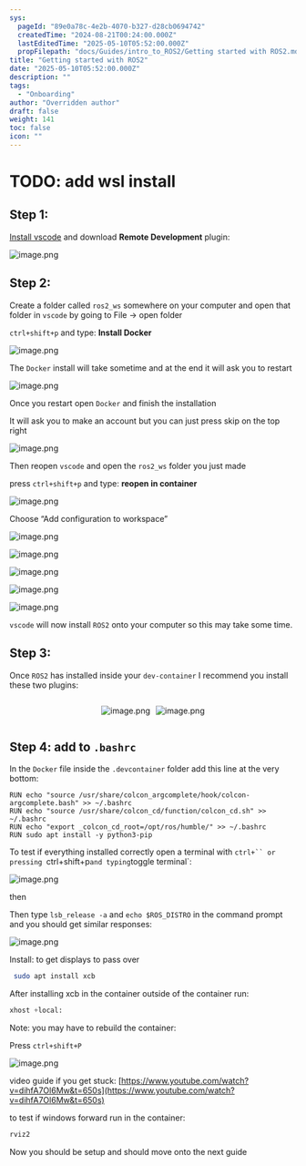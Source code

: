 ```yaml
---
sys:
  pageId: "89e0a78c-4e2b-4070-b327-d28cb0694742"
  createdTime: "2024-08-21T00:24:00.000Z"
  lastEditedTime: "2025-05-10T05:52:00.000Z"
  propFilepath: "docs/Guides/intro_to_ROS2/Getting started with ROS2.md"
title: "Getting started with ROS2"
date: "2025-05-10T05:52:00.000Z"
description: ""
tags:
  - "Onboarding"
author: "Overridden author"
draft: false
weight: 141
toc: false
icon: ""
---
```


# TODO: add wsl install

## Step 1:

[Install vscode](https://code.visualstudio.com/download) and download **Remote Development** plugin:

![image.png](https://prod-files-secure.s3.us-west-2.amazonaws.com/d518164a-d88e-44d1-a4ee-3adb3bd8bce0/efb52993-1881-4a40-b95e-6f020334f022/image.png?X-Amz-Algorithm=AWS4-HMAC-SHA256&X-Amz-Content-Sha256=UNSIGNED-PAYLOAD&X-Amz-Credential=ASIAZI2LB466SGTIUQ2V%2F20250512%2Fus-west-2%2Fs3%2Faws4_request&X-Amz-Date=20250512T022928Z&X-Amz-Expires=3600&X-Amz-Security-Token=IQoJb3JpZ2luX2VjECEaCXVzLXdlc3QtMiJIMEYCIQCdXt8c6I6b2LsfAMpSgIOKpb1io9%2B%2FQsr1v1Coo5hXhAIhANKd2Nt7bunxIPZo1eTIhQ2MKsb%2FGzBiRz1o1AM7CJf4KogECMr%2F%2F%2F%2F%2F%2F%2F%2F%2F%2FwEQABoMNjM3NDIzMTgzODA1Igw309bApc7hpYLbygkq3AMuSWIgMZF7%2FHcjmP%2B1vxgIx35GMTtBoRUiCxvYGsAZPetJK575WM2yhM35SNx6%2BFqRhHV7xjaWVsrVA2tBRAjFs80LIMtjpeGX92pU0%2F44DUiF%2BZ53DaE8FR6GqXpZpjV4ooIsxkHTTE9FS1DSEoeQI6PdOiImUJRyypMlTyUeV%2Ba9TEBFyoeuCjq1besQJs9fI%2Fzgu06Q5b0cEtYozDEjm675fKU8tNwALJbluRvv2C1XcgGAGSjtlJjLA%2BbGphXJyVs%2BIIDB9YYtg8o2SQDS1sIZ9OL3HL5w5FISfTIemlamkKoPVDTFZy4YrB1bwSPvSQIFNAF546UMKvf9CmpAc5Ry4A%2FrTbovuvG7Jj3l3hb8HQPLMG4dVwWKaYJ7Pbo94yktIdxjIvmd4Is1fFEQXqpFiMuf59%2BvE8ZxWmzwLH%2BINaWP38s6mOWBtqnTyqo2TGTQ1yPkozD5J%2Fy1g0vfKsDVQf3IaU91k9zn7tD9Gti%2FCjCN8pjvyMvo4MHJ3HtSgzme1eFRMfKEJDxZmGq9djGuz9ZerKsyE2aDL1ELRbkQCWm%2BUd%2Fnk1m8rhpfSUdYK8lYl6n7Xq9uBkXhLnL0h4Vof%2BNb%2BT888wjq5cazURkEKdujLCdM8vwo9TDXhYXBBjqkARsd12l4lg%2BWRHlSpgHesAsy2LqnazW9tqYXpasqiGbrC%2BXTl7mL7CR0HvIsPgndVLHYrhR%2F5t4AaNY6ZLRURdBoB1fyAVG4m6FD%2B1LXtr1ftgYOYvIBCcLNfDJNZORwy0f9pM965pbAdNvix0Dwv2Q%2Bg%2FAAPzHCsS0S7bDyCYso2IUAUsPWy9AhFk2iAKflr6srstMPLaGaBLvfR%2B61BbXfJ%2BHv&X-Amz-Signature=ab0fedd3ce62a8aaf3a21bd027a5ed45b6b52749e87f4a19034eb765188874c9&X-Amz-SignedHeaders=host&x-id=GetObject)

## Step 2:

Create a folder called `ros2_ws` somewhere on your computer and open that folder in `vscode` by going to File → open folder 

`ctrl+shift+p` and type: **Install Docker**

![image.png](https://prod-files-secure.s3.us-west-2.amazonaws.com/d518164a-d88e-44d1-a4ee-3adb3bd8bce0/2269dc0e-1cd5-47ff-bceb-c04ad9b2eab0/image.png?X-Amz-Algorithm=AWS4-HMAC-SHA256&X-Amz-Content-Sha256=UNSIGNED-PAYLOAD&X-Amz-Credential=ASIAZI2LB466SGTIUQ2V%2F20250512%2Fus-west-2%2Fs3%2Faws4_request&X-Amz-Date=20250512T022928Z&X-Amz-Expires=3600&X-Amz-Security-Token=IQoJb3JpZ2luX2VjECEaCXVzLXdlc3QtMiJIMEYCIQCdXt8c6I6b2LsfAMpSgIOKpb1io9%2B%2FQsr1v1Coo5hXhAIhANKd2Nt7bunxIPZo1eTIhQ2MKsb%2FGzBiRz1o1AM7CJf4KogECMr%2F%2F%2F%2F%2F%2F%2F%2F%2F%2FwEQABoMNjM3NDIzMTgzODA1Igw309bApc7hpYLbygkq3AMuSWIgMZF7%2FHcjmP%2B1vxgIx35GMTtBoRUiCxvYGsAZPetJK575WM2yhM35SNx6%2BFqRhHV7xjaWVsrVA2tBRAjFs80LIMtjpeGX92pU0%2F44DUiF%2BZ53DaE8FR6GqXpZpjV4ooIsxkHTTE9FS1DSEoeQI6PdOiImUJRyypMlTyUeV%2Ba9TEBFyoeuCjq1besQJs9fI%2Fzgu06Q5b0cEtYozDEjm675fKU8tNwALJbluRvv2C1XcgGAGSjtlJjLA%2BbGphXJyVs%2BIIDB9YYtg8o2SQDS1sIZ9OL3HL5w5FISfTIemlamkKoPVDTFZy4YrB1bwSPvSQIFNAF546UMKvf9CmpAc5Ry4A%2FrTbovuvG7Jj3l3hb8HQPLMG4dVwWKaYJ7Pbo94yktIdxjIvmd4Is1fFEQXqpFiMuf59%2BvE8ZxWmzwLH%2BINaWP38s6mOWBtqnTyqo2TGTQ1yPkozD5J%2Fy1g0vfKsDVQf3IaU91k9zn7tD9Gti%2FCjCN8pjvyMvo4MHJ3HtSgzme1eFRMfKEJDxZmGq9djGuz9ZerKsyE2aDL1ELRbkQCWm%2BUd%2Fnk1m8rhpfSUdYK8lYl6n7Xq9uBkXhLnL0h4Vof%2BNb%2BT888wjq5cazURkEKdujLCdM8vwo9TDXhYXBBjqkARsd12l4lg%2BWRHlSpgHesAsy2LqnazW9tqYXpasqiGbrC%2BXTl7mL7CR0HvIsPgndVLHYrhR%2F5t4AaNY6ZLRURdBoB1fyAVG4m6FD%2B1LXtr1ftgYOYvIBCcLNfDJNZORwy0f9pM965pbAdNvix0Dwv2Q%2Bg%2FAAPzHCsS0S7bDyCYso2IUAUsPWy9AhFk2iAKflr6srstMPLaGaBLvfR%2B61BbXfJ%2BHv&X-Amz-Signature=1a31cf346c8d380ef2b8b5b4b24a65b7f2731a7155342a3bd8dfd5a4b87aec4a&X-Amz-SignedHeaders=host&x-id=GetObject)

The `Docker` install will take sometime and at the end it will ask you to restart

![image.png](https://prod-files-secure.s3.us-west-2.amazonaws.com/d518164a-d88e-44d1-a4ee-3adb3bd8bce0/ed233f78-be33-4b1f-b89c-9c346c0e961e/image.png?X-Amz-Algorithm=AWS4-HMAC-SHA256&X-Amz-Content-Sha256=UNSIGNED-PAYLOAD&X-Amz-Credential=ASIAZI2LB466SGTIUQ2V%2F20250512%2Fus-west-2%2Fs3%2Faws4_request&X-Amz-Date=20250512T022928Z&X-Amz-Expires=3600&X-Amz-Security-Token=IQoJb3JpZ2luX2VjECEaCXVzLXdlc3QtMiJIMEYCIQCdXt8c6I6b2LsfAMpSgIOKpb1io9%2B%2FQsr1v1Coo5hXhAIhANKd2Nt7bunxIPZo1eTIhQ2MKsb%2FGzBiRz1o1AM7CJf4KogECMr%2F%2F%2F%2F%2F%2F%2F%2F%2F%2FwEQABoMNjM3NDIzMTgzODA1Igw309bApc7hpYLbygkq3AMuSWIgMZF7%2FHcjmP%2B1vxgIx35GMTtBoRUiCxvYGsAZPetJK575WM2yhM35SNx6%2BFqRhHV7xjaWVsrVA2tBRAjFs80LIMtjpeGX92pU0%2F44DUiF%2BZ53DaE8FR6GqXpZpjV4ooIsxkHTTE9FS1DSEoeQI6PdOiImUJRyypMlTyUeV%2Ba9TEBFyoeuCjq1besQJs9fI%2Fzgu06Q5b0cEtYozDEjm675fKU8tNwALJbluRvv2C1XcgGAGSjtlJjLA%2BbGphXJyVs%2BIIDB9YYtg8o2SQDS1sIZ9OL3HL5w5FISfTIemlamkKoPVDTFZy4YrB1bwSPvSQIFNAF546UMKvf9CmpAc5Ry4A%2FrTbovuvG7Jj3l3hb8HQPLMG4dVwWKaYJ7Pbo94yktIdxjIvmd4Is1fFEQXqpFiMuf59%2BvE8ZxWmzwLH%2BINaWP38s6mOWBtqnTyqo2TGTQ1yPkozD5J%2Fy1g0vfKsDVQf3IaU91k9zn7tD9Gti%2FCjCN8pjvyMvo4MHJ3HtSgzme1eFRMfKEJDxZmGq9djGuz9ZerKsyE2aDL1ELRbkQCWm%2BUd%2Fnk1m8rhpfSUdYK8lYl6n7Xq9uBkXhLnL0h4Vof%2BNb%2BT888wjq5cazURkEKdujLCdM8vwo9TDXhYXBBjqkARsd12l4lg%2BWRHlSpgHesAsy2LqnazW9tqYXpasqiGbrC%2BXTl7mL7CR0HvIsPgndVLHYrhR%2F5t4AaNY6ZLRURdBoB1fyAVG4m6FD%2B1LXtr1ftgYOYvIBCcLNfDJNZORwy0f9pM965pbAdNvix0Dwv2Q%2Bg%2FAAPzHCsS0S7bDyCYso2IUAUsPWy9AhFk2iAKflr6srstMPLaGaBLvfR%2B61BbXfJ%2BHv&X-Amz-Signature=95ee81ec2ef2e8f8dc85d85236888efa64003dc7b16c609a54869013247e22c1&X-Amz-SignedHeaders=host&x-id=GetObject)

Once you restart open `Docker` and finish the installation

It will ask you to make an account but you can just press skip on the top right

![image.png](https://prod-files-secure.s3.us-west-2.amazonaws.com/d518164a-d88e-44d1-a4ee-3adb3bd8bce0/21010ad9-1659-4fd9-9f59-9932a09b2a3d/image.png?X-Amz-Algorithm=AWS4-HMAC-SHA256&X-Amz-Content-Sha256=UNSIGNED-PAYLOAD&X-Amz-Credential=ASIAZI2LB466SGTIUQ2V%2F20250512%2Fus-west-2%2Fs3%2Faws4_request&X-Amz-Date=20250512T022928Z&X-Amz-Expires=3600&X-Amz-Security-Token=IQoJb3JpZ2luX2VjECEaCXVzLXdlc3QtMiJIMEYCIQCdXt8c6I6b2LsfAMpSgIOKpb1io9%2B%2FQsr1v1Coo5hXhAIhANKd2Nt7bunxIPZo1eTIhQ2MKsb%2FGzBiRz1o1AM7CJf4KogECMr%2F%2F%2F%2F%2F%2F%2F%2F%2F%2FwEQABoMNjM3NDIzMTgzODA1Igw309bApc7hpYLbygkq3AMuSWIgMZF7%2FHcjmP%2B1vxgIx35GMTtBoRUiCxvYGsAZPetJK575WM2yhM35SNx6%2BFqRhHV7xjaWVsrVA2tBRAjFs80LIMtjpeGX92pU0%2F44DUiF%2BZ53DaE8FR6GqXpZpjV4ooIsxkHTTE9FS1DSEoeQI6PdOiImUJRyypMlTyUeV%2Ba9TEBFyoeuCjq1besQJs9fI%2Fzgu06Q5b0cEtYozDEjm675fKU8tNwALJbluRvv2C1XcgGAGSjtlJjLA%2BbGphXJyVs%2BIIDB9YYtg8o2SQDS1sIZ9OL3HL5w5FISfTIemlamkKoPVDTFZy4YrB1bwSPvSQIFNAF546UMKvf9CmpAc5Ry4A%2FrTbovuvG7Jj3l3hb8HQPLMG4dVwWKaYJ7Pbo94yktIdxjIvmd4Is1fFEQXqpFiMuf59%2BvE8ZxWmzwLH%2BINaWP38s6mOWBtqnTyqo2TGTQ1yPkozD5J%2Fy1g0vfKsDVQf3IaU91k9zn7tD9Gti%2FCjCN8pjvyMvo4MHJ3HtSgzme1eFRMfKEJDxZmGq9djGuz9ZerKsyE2aDL1ELRbkQCWm%2BUd%2Fnk1m8rhpfSUdYK8lYl6n7Xq9uBkXhLnL0h4Vof%2BNb%2BT888wjq5cazURkEKdujLCdM8vwo9TDXhYXBBjqkARsd12l4lg%2BWRHlSpgHesAsy2LqnazW9tqYXpasqiGbrC%2BXTl7mL7CR0HvIsPgndVLHYrhR%2F5t4AaNY6ZLRURdBoB1fyAVG4m6FD%2B1LXtr1ftgYOYvIBCcLNfDJNZORwy0f9pM965pbAdNvix0Dwv2Q%2Bg%2FAAPzHCsS0S7bDyCYso2IUAUsPWy9AhFk2iAKflr6srstMPLaGaBLvfR%2B61BbXfJ%2BHv&X-Amz-Signature=4ca3153e20a88c4b02943f3cdb286675a57127284403823e9aa981efcbb6a7b6&X-Amz-SignedHeaders=host&x-id=GetObject)

Then reopen `vscode` and open the `ros2_ws` folder you just made

press `ctrl+shift+p` and type: **reopen in container**

![image.png](https://prod-files-secure.s3.us-west-2.amazonaws.com/d518164a-d88e-44d1-a4ee-3adb3bd8bce0/4e93b8c2-41ad-488c-8095-c74205196118/image.png?X-Amz-Algorithm=AWS4-HMAC-SHA256&X-Amz-Content-Sha256=UNSIGNED-PAYLOAD&X-Amz-Credential=ASIAZI2LB466SGTIUQ2V%2F20250512%2Fus-west-2%2Fs3%2Faws4_request&X-Amz-Date=20250512T022928Z&X-Amz-Expires=3600&X-Amz-Security-Token=IQoJb3JpZ2luX2VjECEaCXVzLXdlc3QtMiJIMEYCIQCdXt8c6I6b2LsfAMpSgIOKpb1io9%2B%2FQsr1v1Coo5hXhAIhANKd2Nt7bunxIPZo1eTIhQ2MKsb%2FGzBiRz1o1AM7CJf4KogECMr%2F%2F%2F%2F%2F%2F%2F%2F%2F%2FwEQABoMNjM3NDIzMTgzODA1Igw309bApc7hpYLbygkq3AMuSWIgMZF7%2FHcjmP%2B1vxgIx35GMTtBoRUiCxvYGsAZPetJK575WM2yhM35SNx6%2BFqRhHV7xjaWVsrVA2tBRAjFs80LIMtjpeGX92pU0%2F44DUiF%2BZ53DaE8FR6GqXpZpjV4ooIsxkHTTE9FS1DSEoeQI6PdOiImUJRyypMlTyUeV%2Ba9TEBFyoeuCjq1besQJs9fI%2Fzgu06Q5b0cEtYozDEjm675fKU8tNwALJbluRvv2C1XcgGAGSjtlJjLA%2BbGphXJyVs%2BIIDB9YYtg8o2SQDS1sIZ9OL3HL5w5FISfTIemlamkKoPVDTFZy4YrB1bwSPvSQIFNAF546UMKvf9CmpAc5Ry4A%2FrTbovuvG7Jj3l3hb8HQPLMG4dVwWKaYJ7Pbo94yktIdxjIvmd4Is1fFEQXqpFiMuf59%2BvE8ZxWmzwLH%2BINaWP38s6mOWBtqnTyqo2TGTQ1yPkozD5J%2Fy1g0vfKsDVQf3IaU91k9zn7tD9Gti%2FCjCN8pjvyMvo4MHJ3HtSgzme1eFRMfKEJDxZmGq9djGuz9ZerKsyE2aDL1ELRbkQCWm%2BUd%2Fnk1m8rhpfSUdYK8lYl6n7Xq9uBkXhLnL0h4Vof%2BNb%2BT888wjq5cazURkEKdujLCdM8vwo9TDXhYXBBjqkARsd12l4lg%2BWRHlSpgHesAsy2LqnazW9tqYXpasqiGbrC%2BXTl7mL7CR0HvIsPgndVLHYrhR%2F5t4AaNY6ZLRURdBoB1fyAVG4m6FD%2B1LXtr1ftgYOYvIBCcLNfDJNZORwy0f9pM965pbAdNvix0Dwv2Q%2Bg%2FAAPzHCsS0S7bDyCYso2IUAUsPWy9AhFk2iAKflr6srstMPLaGaBLvfR%2B61BbXfJ%2BHv&X-Amz-Signature=b7bee2637a9ec2d01759c66ee18d44c1c6d94b5313291688b7a98633f7a0d9cd&X-Amz-SignedHeaders=host&x-id=GetObject)

Choose “Add configuration to workspace”

![image.png](https://prod-files-secure.s3.us-west-2.amazonaws.com/d518164a-d88e-44d1-a4ee-3adb3bd8bce0/9560b282-5060-4989-ba37-97e7b2c22476/image.png?X-Amz-Algorithm=AWS4-HMAC-SHA256&X-Amz-Content-Sha256=UNSIGNED-PAYLOAD&X-Amz-Credential=ASIAZI2LB466SGTIUQ2V%2F20250512%2Fus-west-2%2Fs3%2Faws4_request&X-Amz-Date=20250512T022928Z&X-Amz-Expires=3600&X-Amz-Security-Token=IQoJb3JpZ2luX2VjECEaCXVzLXdlc3QtMiJIMEYCIQCdXt8c6I6b2LsfAMpSgIOKpb1io9%2B%2FQsr1v1Coo5hXhAIhANKd2Nt7bunxIPZo1eTIhQ2MKsb%2FGzBiRz1o1AM7CJf4KogECMr%2F%2F%2F%2F%2F%2F%2F%2F%2F%2FwEQABoMNjM3NDIzMTgzODA1Igw309bApc7hpYLbygkq3AMuSWIgMZF7%2FHcjmP%2B1vxgIx35GMTtBoRUiCxvYGsAZPetJK575WM2yhM35SNx6%2BFqRhHV7xjaWVsrVA2tBRAjFs80LIMtjpeGX92pU0%2F44DUiF%2BZ53DaE8FR6GqXpZpjV4ooIsxkHTTE9FS1DSEoeQI6PdOiImUJRyypMlTyUeV%2Ba9TEBFyoeuCjq1besQJs9fI%2Fzgu06Q5b0cEtYozDEjm675fKU8tNwALJbluRvv2C1XcgGAGSjtlJjLA%2BbGphXJyVs%2BIIDB9YYtg8o2SQDS1sIZ9OL3HL5w5FISfTIemlamkKoPVDTFZy4YrB1bwSPvSQIFNAF546UMKvf9CmpAc5Ry4A%2FrTbovuvG7Jj3l3hb8HQPLMG4dVwWKaYJ7Pbo94yktIdxjIvmd4Is1fFEQXqpFiMuf59%2BvE8ZxWmzwLH%2BINaWP38s6mOWBtqnTyqo2TGTQ1yPkozD5J%2Fy1g0vfKsDVQf3IaU91k9zn7tD9Gti%2FCjCN8pjvyMvo4MHJ3HtSgzme1eFRMfKEJDxZmGq9djGuz9ZerKsyE2aDL1ELRbkQCWm%2BUd%2Fnk1m8rhpfSUdYK8lYl6n7Xq9uBkXhLnL0h4Vof%2BNb%2BT888wjq5cazURkEKdujLCdM8vwo9TDXhYXBBjqkARsd12l4lg%2BWRHlSpgHesAsy2LqnazW9tqYXpasqiGbrC%2BXTl7mL7CR0HvIsPgndVLHYrhR%2F5t4AaNY6ZLRURdBoB1fyAVG4m6FD%2B1LXtr1ftgYOYvIBCcLNfDJNZORwy0f9pM965pbAdNvix0Dwv2Q%2Bg%2FAAPzHCsS0S7bDyCYso2IUAUsPWy9AhFk2iAKflr6srstMPLaGaBLvfR%2B61BbXfJ%2BHv&X-Amz-Signature=5840ce37367461df376f07c2da49bcf1ad73df57781c2738e9c366835c166481&X-Amz-SignedHeaders=host&x-id=GetObject)

![image.png](https://prod-files-secure.s3.us-west-2.amazonaws.com/d518164a-d88e-44d1-a4ee-3adb3bd8bce0/2ee63f81-886b-48e8-a553-dc6e5eac99e4/image.png?X-Amz-Algorithm=AWS4-HMAC-SHA256&X-Amz-Content-Sha256=UNSIGNED-PAYLOAD&X-Amz-Credential=ASIAZI2LB466SGTIUQ2V%2F20250512%2Fus-west-2%2Fs3%2Faws4_request&X-Amz-Date=20250512T022928Z&X-Amz-Expires=3600&X-Amz-Security-Token=IQoJb3JpZ2luX2VjECEaCXVzLXdlc3QtMiJIMEYCIQCdXt8c6I6b2LsfAMpSgIOKpb1io9%2B%2FQsr1v1Coo5hXhAIhANKd2Nt7bunxIPZo1eTIhQ2MKsb%2FGzBiRz1o1AM7CJf4KogECMr%2F%2F%2F%2F%2F%2F%2F%2F%2F%2FwEQABoMNjM3NDIzMTgzODA1Igw309bApc7hpYLbygkq3AMuSWIgMZF7%2FHcjmP%2B1vxgIx35GMTtBoRUiCxvYGsAZPetJK575WM2yhM35SNx6%2BFqRhHV7xjaWVsrVA2tBRAjFs80LIMtjpeGX92pU0%2F44DUiF%2BZ53DaE8FR6GqXpZpjV4ooIsxkHTTE9FS1DSEoeQI6PdOiImUJRyypMlTyUeV%2Ba9TEBFyoeuCjq1besQJs9fI%2Fzgu06Q5b0cEtYozDEjm675fKU8tNwALJbluRvv2C1XcgGAGSjtlJjLA%2BbGphXJyVs%2BIIDB9YYtg8o2SQDS1sIZ9OL3HL5w5FISfTIemlamkKoPVDTFZy4YrB1bwSPvSQIFNAF546UMKvf9CmpAc5Ry4A%2FrTbovuvG7Jj3l3hb8HQPLMG4dVwWKaYJ7Pbo94yktIdxjIvmd4Is1fFEQXqpFiMuf59%2BvE8ZxWmzwLH%2BINaWP38s6mOWBtqnTyqo2TGTQ1yPkozD5J%2Fy1g0vfKsDVQf3IaU91k9zn7tD9Gti%2FCjCN8pjvyMvo4MHJ3HtSgzme1eFRMfKEJDxZmGq9djGuz9ZerKsyE2aDL1ELRbkQCWm%2BUd%2Fnk1m8rhpfSUdYK8lYl6n7Xq9uBkXhLnL0h4Vof%2BNb%2BT888wjq5cazURkEKdujLCdM8vwo9TDXhYXBBjqkARsd12l4lg%2BWRHlSpgHesAsy2LqnazW9tqYXpasqiGbrC%2BXTl7mL7CR0HvIsPgndVLHYrhR%2F5t4AaNY6ZLRURdBoB1fyAVG4m6FD%2B1LXtr1ftgYOYvIBCcLNfDJNZORwy0f9pM965pbAdNvix0Dwv2Q%2Bg%2FAAPzHCsS0S7bDyCYso2IUAUsPWy9AhFk2iAKflr6srstMPLaGaBLvfR%2B61BbXfJ%2BHv&X-Amz-Signature=d8af3f885fc36b009d27ae274ef2ec034a804600c981be9a73a92fb4e40b9564&X-Amz-SignedHeaders=host&x-id=GetObject)

![image.png](https://prod-files-secure.s3.us-west-2.amazonaws.com/d518164a-d88e-44d1-a4ee-3adb3bd8bce0/ae1580b2-b048-407e-aed9-b584224a7a04/image.png?X-Amz-Algorithm=AWS4-HMAC-SHA256&X-Amz-Content-Sha256=UNSIGNED-PAYLOAD&X-Amz-Credential=ASIAZI2LB466SGTIUQ2V%2F20250512%2Fus-west-2%2Fs3%2Faws4_request&X-Amz-Date=20250512T022928Z&X-Amz-Expires=3600&X-Amz-Security-Token=IQoJb3JpZ2luX2VjECEaCXVzLXdlc3QtMiJIMEYCIQCdXt8c6I6b2LsfAMpSgIOKpb1io9%2B%2FQsr1v1Coo5hXhAIhANKd2Nt7bunxIPZo1eTIhQ2MKsb%2FGzBiRz1o1AM7CJf4KogECMr%2F%2F%2F%2F%2F%2F%2F%2F%2F%2FwEQABoMNjM3NDIzMTgzODA1Igw309bApc7hpYLbygkq3AMuSWIgMZF7%2FHcjmP%2B1vxgIx35GMTtBoRUiCxvYGsAZPetJK575WM2yhM35SNx6%2BFqRhHV7xjaWVsrVA2tBRAjFs80LIMtjpeGX92pU0%2F44DUiF%2BZ53DaE8FR6GqXpZpjV4ooIsxkHTTE9FS1DSEoeQI6PdOiImUJRyypMlTyUeV%2Ba9TEBFyoeuCjq1besQJs9fI%2Fzgu06Q5b0cEtYozDEjm675fKU8tNwALJbluRvv2C1XcgGAGSjtlJjLA%2BbGphXJyVs%2BIIDB9YYtg8o2SQDS1sIZ9OL3HL5w5FISfTIemlamkKoPVDTFZy4YrB1bwSPvSQIFNAF546UMKvf9CmpAc5Ry4A%2FrTbovuvG7Jj3l3hb8HQPLMG4dVwWKaYJ7Pbo94yktIdxjIvmd4Is1fFEQXqpFiMuf59%2BvE8ZxWmzwLH%2BINaWP38s6mOWBtqnTyqo2TGTQ1yPkozD5J%2Fy1g0vfKsDVQf3IaU91k9zn7tD9Gti%2FCjCN8pjvyMvo4MHJ3HtSgzme1eFRMfKEJDxZmGq9djGuz9ZerKsyE2aDL1ELRbkQCWm%2BUd%2Fnk1m8rhpfSUdYK8lYl6n7Xq9uBkXhLnL0h4Vof%2BNb%2BT888wjq5cazURkEKdujLCdM8vwo9TDXhYXBBjqkARsd12l4lg%2BWRHlSpgHesAsy2LqnazW9tqYXpasqiGbrC%2BXTl7mL7CR0HvIsPgndVLHYrhR%2F5t4AaNY6ZLRURdBoB1fyAVG4m6FD%2B1LXtr1ftgYOYvIBCcLNfDJNZORwy0f9pM965pbAdNvix0Dwv2Q%2Bg%2FAAPzHCsS0S7bDyCYso2IUAUsPWy9AhFk2iAKflr6srstMPLaGaBLvfR%2B61BbXfJ%2BHv&X-Amz-Signature=4512b800185f26e86742804dc1075cb4ac2f5d00f0e0b27ecdf7826427846539&X-Amz-SignedHeaders=host&x-id=GetObject)

![image.png](https://prod-files-secure.s3.us-west-2.amazonaws.com/d518164a-d88e-44d1-a4ee-3adb3bd8bce0/53255b28-f75e-430f-b9e3-c0ac8577e42b/image.png?X-Amz-Algorithm=AWS4-HMAC-SHA256&X-Amz-Content-Sha256=UNSIGNED-PAYLOAD&X-Amz-Credential=ASIAZI2LB466SGTIUQ2V%2F20250512%2Fus-west-2%2Fs3%2Faws4_request&X-Amz-Date=20250512T022928Z&X-Amz-Expires=3600&X-Amz-Security-Token=IQoJb3JpZ2luX2VjECEaCXVzLXdlc3QtMiJIMEYCIQCdXt8c6I6b2LsfAMpSgIOKpb1io9%2B%2FQsr1v1Coo5hXhAIhANKd2Nt7bunxIPZo1eTIhQ2MKsb%2FGzBiRz1o1AM7CJf4KogECMr%2F%2F%2F%2F%2F%2F%2F%2F%2F%2FwEQABoMNjM3NDIzMTgzODA1Igw309bApc7hpYLbygkq3AMuSWIgMZF7%2FHcjmP%2B1vxgIx35GMTtBoRUiCxvYGsAZPetJK575WM2yhM35SNx6%2BFqRhHV7xjaWVsrVA2tBRAjFs80LIMtjpeGX92pU0%2F44DUiF%2BZ53DaE8FR6GqXpZpjV4ooIsxkHTTE9FS1DSEoeQI6PdOiImUJRyypMlTyUeV%2Ba9TEBFyoeuCjq1besQJs9fI%2Fzgu06Q5b0cEtYozDEjm675fKU8tNwALJbluRvv2C1XcgGAGSjtlJjLA%2BbGphXJyVs%2BIIDB9YYtg8o2SQDS1sIZ9OL3HL5w5FISfTIemlamkKoPVDTFZy4YrB1bwSPvSQIFNAF546UMKvf9CmpAc5Ry4A%2FrTbovuvG7Jj3l3hb8HQPLMG4dVwWKaYJ7Pbo94yktIdxjIvmd4Is1fFEQXqpFiMuf59%2BvE8ZxWmzwLH%2BINaWP38s6mOWBtqnTyqo2TGTQ1yPkozD5J%2Fy1g0vfKsDVQf3IaU91k9zn7tD9Gti%2FCjCN8pjvyMvo4MHJ3HtSgzme1eFRMfKEJDxZmGq9djGuz9ZerKsyE2aDL1ELRbkQCWm%2BUd%2Fnk1m8rhpfSUdYK8lYl6n7Xq9uBkXhLnL0h4Vof%2BNb%2BT888wjq5cazURkEKdujLCdM8vwo9TDXhYXBBjqkARsd12l4lg%2BWRHlSpgHesAsy2LqnazW9tqYXpasqiGbrC%2BXTl7mL7CR0HvIsPgndVLHYrhR%2F5t4AaNY6ZLRURdBoB1fyAVG4m6FD%2B1LXtr1ftgYOYvIBCcLNfDJNZORwy0f9pM965pbAdNvix0Dwv2Q%2Bg%2FAAPzHCsS0S7bDyCYso2IUAUsPWy9AhFk2iAKflr6srstMPLaGaBLvfR%2B61BbXfJ%2BHv&X-Amz-Signature=4b9265856a2c0f4b6ed47dc9670927a0a9e47d9d1e03aa4fb4e9a2f59a7bf6c4&X-Amz-SignedHeaders=host&x-id=GetObject)

![image.png](https://prod-files-secure.s3.us-west-2.amazonaws.com/d518164a-d88e-44d1-a4ee-3adb3bd8bce0/7c562767-5af9-4ffb-97d1-327bcdf4ee00/image.png?X-Amz-Algorithm=AWS4-HMAC-SHA256&X-Amz-Content-Sha256=UNSIGNED-PAYLOAD&X-Amz-Credential=ASIAZI2LB466SGTIUQ2V%2F20250512%2Fus-west-2%2Fs3%2Faws4_request&X-Amz-Date=20250512T022928Z&X-Amz-Expires=3600&X-Amz-Security-Token=IQoJb3JpZ2luX2VjECEaCXVzLXdlc3QtMiJIMEYCIQCdXt8c6I6b2LsfAMpSgIOKpb1io9%2B%2FQsr1v1Coo5hXhAIhANKd2Nt7bunxIPZo1eTIhQ2MKsb%2FGzBiRz1o1AM7CJf4KogECMr%2F%2F%2F%2F%2F%2F%2F%2F%2F%2FwEQABoMNjM3NDIzMTgzODA1Igw309bApc7hpYLbygkq3AMuSWIgMZF7%2FHcjmP%2B1vxgIx35GMTtBoRUiCxvYGsAZPetJK575WM2yhM35SNx6%2BFqRhHV7xjaWVsrVA2tBRAjFs80LIMtjpeGX92pU0%2F44DUiF%2BZ53DaE8FR6GqXpZpjV4ooIsxkHTTE9FS1DSEoeQI6PdOiImUJRyypMlTyUeV%2Ba9TEBFyoeuCjq1besQJs9fI%2Fzgu06Q5b0cEtYozDEjm675fKU8tNwALJbluRvv2C1XcgGAGSjtlJjLA%2BbGphXJyVs%2BIIDB9YYtg8o2SQDS1sIZ9OL3HL5w5FISfTIemlamkKoPVDTFZy4YrB1bwSPvSQIFNAF546UMKvf9CmpAc5Ry4A%2FrTbovuvG7Jj3l3hb8HQPLMG4dVwWKaYJ7Pbo94yktIdxjIvmd4Is1fFEQXqpFiMuf59%2BvE8ZxWmzwLH%2BINaWP38s6mOWBtqnTyqo2TGTQ1yPkozD5J%2Fy1g0vfKsDVQf3IaU91k9zn7tD9Gti%2FCjCN8pjvyMvo4MHJ3HtSgzme1eFRMfKEJDxZmGq9djGuz9ZerKsyE2aDL1ELRbkQCWm%2BUd%2Fnk1m8rhpfSUdYK8lYl6n7Xq9uBkXhLnL0h4Vof%2BNb%2BT888wjq5cazURkEKdujLCdM8vwo9TDXhYXBBjqkARsd12l4lg%2BWRHlSpgHesAsy2LqnazW9tqYXpasqiGbrC%2BXTl7mL7CR0HvIsPgndVLHYrhR%2F5t4AaNY6ZLRURdBoB1fyAVG4m6FD%2B1LXtr1ftgYOYvIBCcLNfDJNZORwy0f9pM965pbAdNvix0Dwv2Q%2Bg%2FAAPzHCsS0S7bDyCYso2IUAUsPWy9AhFk2iAKflr6srstMPLaGaBLvfR%2B61BbXfJ%2BHv&X-Amz-Signature=7b6dd58391bb8d5e23a016a5a210ba1d3f5dff634635e6e40b93c8123fbd2d8d&X-Amz-SignedHeaders=host&x-id=GetObject)

`vscode` will now install `ROS2` onto your computer so this may take some time.

## Step 3:

Once `ROS2` has installed inside your `dev-container` I recommend you install these two plugins:

<div style="display: flex;flex-direction: row; column-gap:10px; max-width: 630px;justify-content: center;">
<div>

![image.png](https://prod-files-secure.s3.us-west-2.amazonaws.com/d518164a-d88e-44d1-a4ee-3adb3bd8bce0/3fc3d550-5a54-4ba1-ba6b-faa01cdb7369/image.png?X-Amz-Algorithm=AWS4-HMAC-SHA256&X-Amz-Content-Sha256=UNSIGNED-PAYLOAD&X-Amz-Credential=ASIAZI2LB466SLVII3CB%2F20250512%2Fus-west-2%2Fs3%2Faws4_request&X-Amz-Date=20250512T022933Z&X-Amz-Expires=3600&X-Amz-Security-Token=IQoJb3JpZ2luX2VjECIaCXVzLXdlc3QtMiJIMEYCIQCnwksvicSoYo5vJky81E313hivYRW%2FcPLIDw2putW6AwIhAK6KfnEWrk2iQo7mPNyKII%2F5VON4AXxFKI6rrtQabHD5KogECMv%2F%2F%2F%2F%2F%2F%2F%2F%2F%2FwEQABoMNjM3NDIzMTgzODA1Igz6CTSuRxd%2B%2FjC%2FYlYq3AOs8RC69ZjMy%2BmP6X%2FLdjcvY65vAGHFwjBPMKh4bqw%2Fzjm7kjsTD0BuY%2FJO4Vp07C4re4BmHyj2T15pI2optSEh%2BoEDN2Th7WUTMQIdUEH41PF1DKYBpi8MwgUCF5nJqzY0MYwZEZZvK6rIJ9h%2Bv%2FuksRBCbYedor8mDkV21qOoyYREif7Sc7EVl3eaSlXbgqblTLhwxy0HWBlmH%2BdTRd6442Mro2AP2xAXc3BH2qs4LjQ6ziZ6LkIcVlQkz1abCS4EwgjYvH0Pjy4VVU%2BEilRG6NNhnZ5pDQgWIEs6LGKMjyGvG7F0L4ISC8OvPC3WEq760jSzOQc7tYdIRws5iJceLeiGMYK%2Be4tJm2vCmnwqWl1Q3Ct0SMKBWXY3r9w%2FC2U125vJ6RcponZZRSlDErtnMk9apb5xul%2Br%2FOPXqYSCq2yD8HQilF159Hu1IPoiPY0Ca1FMA5p6Snyn3JBDgMYUow5UsfVMla4qx7BgF3QVizEMrUQ9Q2vVnGxQ%2FH8jG3ui0M5I5Zepfg6FwsGm3VNj4IBUHl0yr6xgIOrLhdd%2BBS4ZGl3XHk%2FL96yt1kr%2BrmPmH1IoqFiSn%2BQxvuxP0EwV2yGaR5q7UeQTIywu9mrzkOrlTRS5Gx7x8gKXdjDbo4XBBjqkARDOQyMFlyDTANEdKp1JvNm9oTDY7K471vrjmOvGjHqAgWuho%2Bki5GCOc2sJz0EPdN0nY%2BNKlOX1geKTLtMtyMwmj52%2B78BgrWMoEoAWiwclqpK2q9o13lOkJ7VTGXjoNX3REeXQMMIHFRdBkQxE%2BRn5h%2Bamz5FICdyZTLF7aXFX4W3SUlldgKzhvh7n7x9LP%2BgDxXUxnVxxSkOnAFW7%2BsmUT5c1&X-Amz-Signature=25b5fd06a54666fd9c7fd1f2087877087041a93e43e8c9d48916f32265492be9&X-Amz-SignedHeaders=host&x-id=GetObject)

</div>
<div>

![image.png](https://prod-files-secure.s3.us-west-2.amazonaws.com/d518164a-d88e-44d1-a4ee-3adb3bd8bce0/d994cc66-13c2-4093-a5a3-f84cf4601a82/image.png?X-Amz-Algorithm=AWS4-HMAC-SHA256&X-Amz-Content-Sha256=UNSIGNED-PAYLOAD&X-Amz-Credential=ASIAZI2LB46655NAGAIA%2F20250512%2Fus-west-2%2Fs3%2Faws4_request&X-Amz-Date=20250512T022933Z&X-Amz-Expires=3600&X-Amz-Security-Token=IQoJb3JpZ2luX2VjECIaCXVzLXdlc3QtMiJGMEQCICP0IrYjZi9MwsUORSDJT0nJL%2FV9IN%2FO7qUsTPrSOh16AiBMT1T97jZftuaYaaEsiccC0UhVXaoFQqqCYbgapp25ryqIBAjL%2F%2F%2F%2F%2F%2F%2F%2F%2F%2F8BEAAaDDYzNzQyMzE4MzgwNSIMqQ4Qo1ZuUgx9wAheKtwDpHDIw1Uau4I%2FjpEBEsBYf840NiUn6KayMBUqG7VIWYYruPUBqRKFLfaqh%2FH%2FbVgZ2wmjJj9iK5SD70YRMxERaDBvoCWD9PuCa38ntt2Z1r%2F5RzRxrmyHBh8KD0ht7kvEWEvDeCKO8%2FayCtvbOe9Lx4OGOi6SAY6UNyKuQexvpcEVZdQ06CR3ojQK1DJMS9swH%2FGwzuanr9dKVYQsYtRXYbtKl7VyjmL1LrCgsekDoQadwpln7vursCriLZgo8Rf48fL8eWwCcPKF4ZM8YFhkYKxh8e7iCP6UJEe3DsDwLbFsHQMva3uSf7pvA%2Bkq8rQ8LzI3j3QvpkkYmVR05v1Jfj4waBHBm5DAmRz8Gcba%2BAXF2LKqXGY2OAHMbJDhPDovf1ZWcAq%2B5Kx21YF130gsOM4mCvFF5ao%2FbR0493Owv5tZWj2o2Cps%2BdbsCSWsS8UZVFV1h%2B6kT6ucs0zV3DnNHTUT%2BJ38%2FtIt0a2kaEH4zGi7x7fcE4z%2BBBkVURsGVuHyymwprJ5kK4pZ4Om7a9A9rytMgTEvBoRRH4R9LZoP5tPb52gzIs%2Fs%2FFKeC%2BAv2G3Vfwb0ukqbqo4rhL1W2Gxp7yxhOkB7KqwUvdMKFHy%2FuGDAoINh4tW3tETx2XUwuq6FwQY6pgHztl7V6FQfrhmbfac0ggUeU39brlBJFZPXapjqW118v1%2BJlNlZJi%2BgTWY0YL2dDh8n9ymniAXXwkietDEFGCV8kaDEO0SijHEAnWfuUg4RRBsO3rZF%2FWEPqtQIJeq1pj%2FpzonTfwK5%2FLB1bcYU00tWt55Vofa1eXirWYeHuYuQcFkpjMVlBUg4LIWaR12fb24roEOsMpX56He8jeshdvHcCN6z7pLn&X-Amz-Signature=c6b61e6fcaa919574c6bd6815eea27fe30766255b08ced67444e8a9b87895e1b&X-Amz-SignedHeaders=host&x-id=GetObject)

</div>
</div>

## Step 4: add to `.bashrc`

In the `Docker` file inside the `.devcontainer` folder add this line at the very bottom: 

```docker
RUN echo "source /usr/share/colcon_argcomplete/hook/colcon-argcomplete.bash" >> ~/.bashrc
RUN echo "source /usr/share/colcon_cd/function/colcon_cd.sh" >> ~/.bashrc
RUN echo "export _colcon_cd_root=/opt/ros/humble/" >> ~/.bashrc
RUN sudo apt install -y python3-pip 
```

To test if everything installed correctly open a terminal with `ctrl+`` or pressing `ctrl+shift+p` and typing `toggle terminal`:

![image.png](https://prod-files-secure.s3.us-west-2.amazonaws.com/d518164a-d88e-44d1-a4ee-3adb3bd8bce0/6a4943d8-b04e-4c02-9a58-775f3384d1a5/image.png?X-Amz-Algorithm=AWS4-HMAC-SHA256&X-Amz-Content-Sha256=UNSIGNED-PAYLOAD&X-Amz-Credential=ASIAZI2LB466SGTIUQ2V%2F20250512%2Fus-west-2%2Fs3%2Faws4_request&X-Amz-Date=20250512T022928Z&X-Amz-Expires=3600&X-Amz-Security-Token=IQoJb3JpZ2luX2VjECEaCXVzLXdlc3QtMiJIMEYCIQCdXt8c6I6b2LsfAMpSgIOKpb1io9%2B%2FQsr1v1Coo5hXhAIhANKd2Nt7bunxIPZo1eTIhQ2MKsb%2FGzBiRz1o1AM7CJf4KogECMr%2F%2F%2F%2F%2F%2F%2F%2F%2F%2FwEQABoMNjM3NDIzMTgzODA1Igw309bApc7hpYLbygkq3AMuSWIgMZF7%2FHcjmP%2B1vxgIx35GMTtBoRUiCxvYGsAZPetJK575WM2yhM35SNx6%2BFqRhHV7xjaWVsrVA2tBRAjFs80LIMtjpeGX92pU0%2F44DUiF%2BZ53DaE8FR6GqXpZpjV4ooIsxkHTTE9FS1DSEoeQI6PdOiImUJRyypMlTyUeV%2Ba9TEBFyoeuCjq1besQJs9fI%2Fzgu06Q5b0cEtYozDEjm675fKU8tNwALJbluRvv2C1XcgGAGSjtlJjLA%2BbGphXJyVs%2BIIDB9YYtg8o2SQDS1sIZ9OL3HL5w5FISfTIemlamkKoPVDTFZy4YrB1bwSPvSQIFNAF546UMKvf9CmpAc5Ry4A%2FrTbovuvG7Jj3l3hb8HQPLMG4dVwWKaYJ7Pbo94yktIdxjIvmd4Is1fFEQXqpFiMuf59%2BvE8ZxWmzwLH%2BINaWP38s6mOWBtqnTyqo2TGTQ1yPkozD5J%2Fy1g0vfKsDVQf3IaU91k9zn7tD9Gti%2FCjCN8pjvyMvo4MHJ3HtSgzme1eFRMfKEJDxZmGq9djGuz9ZerKsyE2aDL1ELRbkQCWm%2BUd%2Fnk1m8rhpfSUdYK8lYl6n7Xq9uBkXhLnL0h4Vof%2BNb%2BT888wjq5cazURkEKdujLCdM8vwo9TDXhYXBBjqkARsd12l4lg%2BWRHlSpgHesAsy2LqnazW9tqYXpasqiGbrC%2BXTl7mL7CR0HvIsPgndVLHYrhR%2F5t4AaNY6ZLRURdBoB1fyAVG4m6FD%2B1LXtr1ftgYOYvIBCcLNfDJNZORwy0f9pM965pbAdNvix0Dwv2Q%2Bg%2FAAPzHCsS0S7bDyCYso2IUAUsPWy9AhFk2iAKflr6srstMPLaGaBLvfR%2B61BbXfJ%2BHv&X-Amz-Signature=72630d4337aa873bd4ca8cf4be3cc83ad8aeb46efdee13fb1af87d72ab977194&X-Amz-SignedHeaders=host&x-id=GetObject)

then 

Then type `lsb_release -a` and `echo $ROS_DISTRO` in the command prompt and you should get similar responses:

![image.png](https://prod-files-secure.s3.us-west-2.amazonaws.com/d518164a-d88e-44d1-a4ee-3adb3bd8bce0/3e635dec-a805-4e85-8b9e-d000e5b71a4e/image.png?X-Amz-Algorithm=AWS4-HMAC-SHA256&X-Amz-Content-Sha256=UNSIGNED-PAYLOAD&X-Amz-Credential=ASIAZI2LB466SGTIUQ2V%2F20250512%2Fus-west-2%2Fs3%2Faws4_request&X-Amz-Date=20250512T022928Z&X-Amz-Expires=3600&X-Amz-Security-Token=IQoJb3JpZ2luX2VjECEaCXVzLXdlc3QtMiJIMEYCIQCdXt8c6I6b2LsfAMpSgIOKpb1io9%2B%2FQsr1v1Coo5hXhAIhANKd2Nt7bunxIPZo1eTIhQ2MKsb%2FGzBiRz1o1AM7CJf4KogECMr%2F%2F%2F%2F%2F%2F%2F%2F%2F%2FwEQABoMNjM3NDIzMTgzODA1Igw309bApc7hpYLbygkq3AMuSWIgMZF7%2FHcjmP%2B1vxgIx35GMTtBoRUiCxvYGsAZPetJK575WM2yhM35SNx6%2BFqRhHV7xjaWVsrVA2tBRAjFs80LIMtjpeGX92pU0%2F44DUiF%2BZ53DaE8FR6GqXpZpjV4ooIsxkHTTE9FS1DSEoeQI6PdOiImUJRyypMlTyUeV%2Ba9TEBFyoeuCjq1besQJs9fI%2Fzgu06Q5b0cEtYozDEjm675fKU8tNwALJbluRvv2C1XcgGAGSjtlJjLA%2BbGphXJyVs%2BIIDB9YYtg8o2SQDS1sIZ9OL3HL5w5FISfTIemlamkKoPVDTFZy4YrB1bwSPvSQIFNAF546UMKvf9CmpAc5Ry4A%2FrTbovuvG7Jj3l3hb8HQPLMG4dVwWKaYJ7Pbo94yktIdxjIvmd4Is1fFEQXqpFiMuf59%2BvE8ZxWmzwLH%2BINaWP38s6mOWBtqnTyqo2TGTQ1yPkozD5J%2Fy1g0vfKsDVQf3IaU91k9zn7tD9Gti%2FCjCN8pjvyMvo4MHJ3HtSgzme1eFRMfKEJDxZmGq9djGuz9ZerKsyE2aDL1ELRbkQCWm%2BUd%2Fnk1m8rhpfSUdYK8lYl6n7Xq9uBkXhLnL0h4Vof%2BNb%2BT888wjq5cazURkEKdujLCdM8vwo9TDXhYXBBjqkARsd12l4lg%2BWRHlSpgHesAsy2LqnazW9tqYXpasqiGbrC%2BXTl7mL7CR0HvIsPgndVLHYrhR%2F5t4AaNY6ZLRURdBoB1fyAVG4m6FD%2B1LXtr1ftgYOYvIBCcLNfDJNZORwy0f9pM965pbAdNvix0Dwv2Q%2Bg%2FAAPzHCsS0S7bDyCYso2IUAUsPWy9AhFk2iAKflr6srstMPLaGaBLvfR%2B61BbXfJ%2BHv&X-Amz-Signature=1a63244f2f868ff8269d3f2ce46fc4acf2395bb707d18275fc004da2c6999f5a&X-Amz-SignedHeaders=host&x-id=GetObject)

Install:  to get displays to pass over

```bash
 sudo apt install xcb
```

After installing xcb in the container outside of the container run:

```python
xhost +local:
```

Note: you may have to rebuild the container:

Press `ctrl+shift+P`

![image.png](https://prod-files-secure.s3.us-west-2.amazonaws.com/d518164a-d88e-44d1-a4ee-3adb3bd8bce0/6c2be660-2618-4c38-9c26-53554f7a0b7b/image.png?X-Amz-Algorithm=AWS4-HMAC-SHA256&X-Amz-Content-Sha256=UNSIGNED-PAYLOAD&X-Amz-Credential=ASIAZI2LB466SGTIUQ2V%2F20250512%2Fus-west-2%2Fs3%2Faws4_request&X-Amz-Date=20250512T022928Z&X-Amz-Expires=3600&X-Amz-Security-Token=IQoJb3JpZ2luX2VjECEaCXVzLXdlc3QtMiJIMEYCIQCdXt8c6I6b2LsfAMpSgIOKpb1io9%2B%2FQsr1v1Coo5hXhAIhANKd2Nt7bunxIPZo1eTIhQ2MKsb%2FGzBiRz1o1AM7CJf4KogECMr%2F%2F%2F%2F%2F%2F%2F%2F%2F%2FwEQABoMNjM3NDIzMTgzODA1Igw309bApc7hpYLbygkq3AMuSWIgMZF7%2FHcjmP%2B1vxgIx35GMTtBoRUiCxvYGsAZPetJK575WM2yhM35SNx6%2BFqRhHV7xjaWVsrVA2tBRAjFs80LIMtjpeGX92pU0%2F44DUiF%2BZ53DaE8FR6GqXpZpjV4ooIsxkHTTE9FS1DSEoeQI6PdOiImUJRyypMlTyUeV%2Ba9TEBFyoeuCjq1besQJs9fI%2Fzgu06Q5b0cEtYozDEjm675fKU8tNwALJbluRvv2C1XcgGAGSjtlJjLA%2BbGphXJyVs%2BIIDB9YYtg8o2SQDS1sIZ9OL3HL5w5FISfTIemlamkKoPVDTFZy4YrB1bwSPvSQIFNAF546UMKvf9CmpAc5Ry4A%2FrTbovuvG7Jj3l3hb8HQPLMG4dVwWKaYJ7Pbo94yktIdxjIvmd4Is1fFEQXqpFiMuf59%2BvE8ZxWmzwLH%2BINaWP38s6mOWBtqnTyqo2TGTQ1yPkozD5J%2Fy1g0vfKsDVQf3IaU91k9zn7tD9Gti%2FCjCN8pjvyMvo4MHJ3HtSgzme1eFRMfKEJDxZmGq9djGuz9ZerKsyE2aDL1ELRbkQCWm%2BUd%2Fnk1m8rhpfSUdYK8lYl6n7Xq9uBkXhLnL0h4Vof%2BNb%2BT888wjq5cazURkEKdujLCdM8vwo9TDXhYXBBjqkARsd12l4lg%2BWRHlSpgHesAsy2LqnazW9tqYXpasqiGbrC%2BXTl7mL7CR0HvIsPgndVLHYrhR%2F5t4AaNY6ZLRURdBoB1fyAVG4m6FD%2B1LXtr1ftgYOYvIBCcLNfDJNZORwy0f9pM965pbAdNvix0Dwv2Q%2Bg%2FAAPzHCsS0S7bDyCYso2IUAUsPWy9AhFk2iAKflr6srstMPLaGaBLvfR%2B61BbXfJ%2BHv&X-Amz-Signature=97f809ea6caa58908f25d14ab989815b34ac0407a75a50fb081f1e88501f3ad6&X-Amz-SignedHeaders=host&x-id=GetObject)

video guide if you get stuck: [https://www.youtube.com/watch?v=dihfA7Ol6Mw&t=650s](https://www.youtube.com/watch?v=dihfA7Ol6Mw&t=650s)

to test if windows forward run in the container:

```bash
rviz2
```

Now you should be setup and should move onto the next guide 
